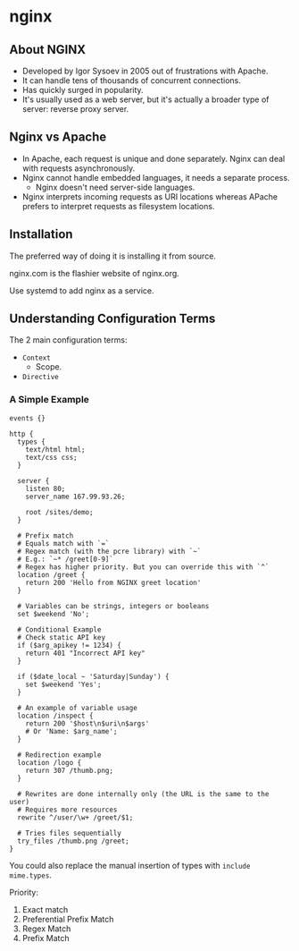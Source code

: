# nginx

## About NGINX

- Developed by Igor Sysoev in 2005 out of frustrations with Apache.
- It can handle tens of thousands of concurrent connections.
- Has quickly surged in popularity.
- It's usually used as a web server, but it's actually a broader type of server: reverse proxy server.

## Nginx vs Apache

- In Apache, each request is unique and done separately. Nginx can deal with requests asynchronously.
- Nginx cannot handle embedded languages, it needs a separate process.
    - Nginx doesn't need server-side languages.
- Nginx interprets incoming requests as URI locations whereas APache prefers to interpret requests as filesystem locations.

## Installation

The preferred way of doing it is installing it from source.

nginx.com is the flashier website of nginx.org.

Use systemd to add nginx as a service.

## Understanding Configuration Terms

The 2 main configuration terms:

- `Context`
    - Scope.
- `Directive`

### A Simple Example

```nginx
events {}

http {
  types {
    text/html html;
    text/css css;
  }

  server {
    listen 80;
    server_name 167.99.93.26;

    root /sites/demo;
  }

  # Prefix match
  # Equals match with `=`
  # Regex match (with the pcre library) with `~`
  # E.g.: `~* /greet[0-9]`
  # Regex has higher priority. But you can override this with `^`
  location /greet {
    return 200 'Hello from NGINX greet location'
  }

  # Variables can be strings, integers or booleans
  set $weekend 'No';

  # Conditional Example
  # Check static API key
  if ($arg_apikey != 1234) {
    return 401 "Incorrect API key"
  }

  if ($date_local ~ 'Saturday|Sunday') {
    set $weekend 'Yes';
  }

  # An example of variable usage
  location /inspect {
    return 200 '$host\n$uri\n$args'
    # Or 'Name: $arg_name';
  }

  # Redirection example
  location /logo {
    return 307 /thumb.png;
  }

  # Rewrites are done internally only (the URL is the same to the user)
  # Requires more resources
  rewrite ^/user/\w+ /greet/$1;

  # Tries files sequentially
  try_files /thumb.png /greet;
}
```

You could also replace the manual insertion of types with `include mime.types`.

Priority:

1. Exact match
1. Preferential Prefix Match
1. Regex Match
1. Prefix Match
